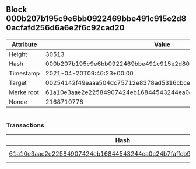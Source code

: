 ## Block 000b207b195c9e6bb0922469bbe491c915e2d80acfafd256d6a6e2f6c92cad20

Attribute | Value
--- | ---
Height | 30513
Hash | 000b207b195c9e6bb0922469bbe491c915e2d80acfafd256d6a6e2f6c92cad20
Timestamp | 2021-04-20T09:46:23+00:00
Target | 00254142f49eaaa504dc75712e8378ad5316cbcead634704b3734b6271167cc4
Merke root | 61a10e3aae2e22584907424eb16844543244ea0c24b7faffcb917f2a7c954ca1
Nonce | 2168710778

```

```

### Transactions

Hash | Amount
--- | ---
[61a10e3aae2e22584907424eb16844543244ea0c24b7faffcb917f2a7c954ca1](61a10e3aae2e22584907424eb16844543244ea0c24b7faffcb917f2a7c954ca1.md) | 10.00000000 SKEPTI 
